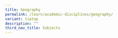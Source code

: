 ```yaml
---
title: Geography
permalink: /learn/academic-disciplines/geography/
variant: tiptap
description: ""
third_nav_title: Subjects
---
```

<p></p>